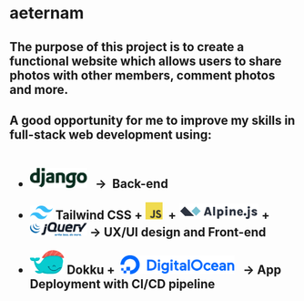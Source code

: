 # aeternam
## The purpose of this project is to create a functional website which allows users to share photos with other members, comment photos and more.
<h2> A good opportunity for me to improve my skills in full-stack web development using:
<br><br>

<ul>
  <li style="margin: 20px 0"> <img style="display: inline;" width="100" height="" src="static/images/django-logo-positive.svg"> &nbsp; &rarr; &nbsp;Back-end
  </li>

  <li style="margin: 20px 0"> <img width="40" src="static/images/tailwindcss-mark.3c5441fc7a190fb1800d4a5c7f07ba4b1345a9c8.svg" > Tailwind CSS + <img width="30" height="30" src="static/images/JavaScript-logo.png">&nbsp; + <img src="static/images/alpine_long.svg" width="140"> + <img src="static/images/JQuery-Logo.svg" width="100"> &rarr; UX/UI design and Front-end </li>

  <li style="margin: 20px 0"> <img alt="Dokku logo" src="static/images/dokku-logo.svg" width="60"> Dokku + &nbsp;<img alt="DigitalOcean logo" src="static/images/DigitalOcean_logo.png" width="200"> &nbsp; &rarr; App Deployment with CI/CD pipeline </li>
</ul>
</h2>
